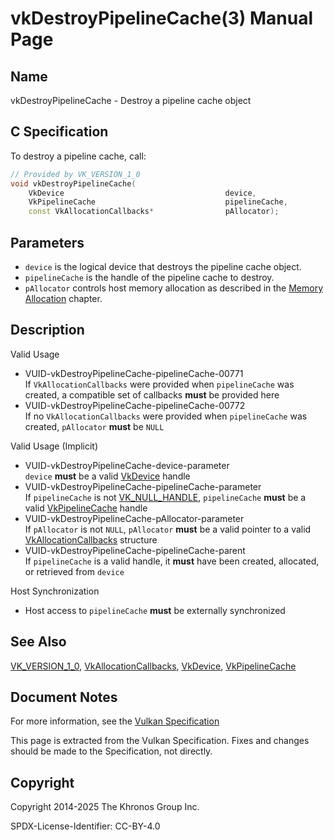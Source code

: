 # vkDestroyPipelineCache(3) Manual Page

## Name

vkDestroyPipelineCache - Destroy a pipeline cache object



## [](#_c_specification)C Specification

To destroy a pipeline cache, call:

```c++
// Provided by VK_VERSION_1_0
void vkDestroyPipelineCache(
    VkDevice                                    device,
    VkPipelineCache                             pipelineCache,
    const VkAllocationCallbacks*                pAllocator);
```

## [](#_parameters)Parameters

- `device` is the logical device that destroys the pipeline cache object.
- `pipelineCache` is the handle of the pipeline cache to destroy.
- `pAllocator` controls host memory allocation as described in the [Memory Allocation](https://registry.khronos.org/vulkan/specs/latest/html/vkspec.html#memory-allocation) chapter.

## [](#_description)Description

Valid Usage

- [](#VUID-vkDestroyPipelineCache-pipelineCache-00771)VUID-vkDestroyPipelineCache-pipelineCache-00771  
  If `VkAllocationCallbacks` were provided when `pipelineCache` was created, a compatible set of callbacks **must** be provided here
- [](#VUID-vkDestroyPipelineCache-pipelineCache-00772)VUID-vkDestroyPipelineCache-pipelineCache-00772  
  If no `VkAllocationCallbacks` were provided when `pipelineCache` was created, `pAllocator` **must** be `NULL`

Valid Usage (Implicit)

- [](#VUID-vkDestroyPipelineCache-device-parameter)VUID-vkDestroyPipelineCache-device-parameter  
  `device` **must** be a valid [VkDevice](https://registry.khronos.org/vulkan/specs/latest/man/html/VkDevice.html) handle
- [](#VUID-vkDestroyPipelineCache-pipelineCache-parameter)VUID-vkDestroyPipelineCache-pipelineCache-parameter  
  If `pipelineCache` is not [VK\_NULL\_HANDLE](https://registry.khronos.org/vulkan/specs/latest/man/html/VK_NULL_HANDLE.html), `pipelineCache` **must** be a valid [VkPipelineCache](https://registry.khronos.org/vulkan/specs/latest/man/html/VkPipelineCache.html) handle
- [](#VUID-vkDestroyPipelineCache-pAllocator-parameter)VUID-vkDestroyPipelineCache-pAllocator-parameter  
  If `pAllocator` is not `NULL`, `pAllocator` **must** be a valid pointer to a valid [VkAllocationCallbacks](https://registry.khronos.org/vulkan/specs/latest/man/html/VkAllocationCallbacks.html) structure
- [](#VUID-vkDestroyPipelineCache-pipelineCache-parent)VUID-vkDestroyPipelineCache-pipelineCache-parent  
  If `pipelineCache` is a valid handle, it **must** have been created, allocated, or retrieved from `device`

Host Synchronization

- Host access to `pipelineCache` **must** be externally synchronized

## [](#_see_also)See Also

[VK\_VERSION\_1\_0](https://registry.khronos.org/vulkan/specs/latest/man/html/VK_VERSION_1_0.html), [VkAllocationCallbacks](https://registry.khronos.org/vulkan/specs/latest/man/html/VkAllocationCallbacks.html), [VkDevice](https://registry.khronos.org/vulkan/specs/latest/man/html/VkDevice.html), [VkPipelineCache](https://registry.khronos.org/vulkan/specs/latest/man/html/VkPipelineCache.html)

## [](#_document_notes)Document Notes

For more information, see the [Vulkan Specification](https://registry.khronos.org/vulkan/specs/latest/html/vkspec.html#vkDestroyPipelineCache)

This page is extracted from the Vulkan Specification. Fixes and changes should be made to the Specification, not directly.

## [](#_copyright)Copyright

Copyright 2014-2025 The Khronos Group Inc.

SPDX-License-Identifier: CC-BY-4.0